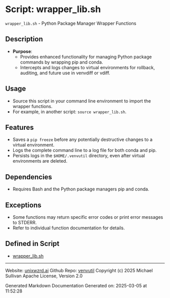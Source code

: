 # Script: wrapper_lib.sh
`wrapper_lib.sh` - Python Package Manager Wrapper Functions
## Description
- **Purpose**:
  - Provides enhanced functionality for managing Python package commands by wrapping pip and conda.
  - Intercepts and logs changes to virtual environments for rollback, auditing, and future use in venvdiff or vdiff.
## Usage
  - Source this script in your command line environment to import the wrapper functions.
  - For example, in another script: `source wrapper_lib.sh`.
## Features
  - Saves a `pip freeze` before any potentially destructive changes to a virtual environment.
  - Logs the complete command line to a log file for both conda and pip.
  - Persists logs in the `$HOME/.venvutil` directory, even after virtual environments are deleted.
## Dependencies
  - Requires Bash and the Python package managers pip and conda.
## Exceptions
  - Some functions may return specific error codes or print error messages to STDERR.
  - Refer to individual function documentation for details.



## Defined in Script

* [wrapper_lib.sh](../wrapper_lib_sh.md)
---

Website: [unixwzrd.ai](https://unixwzrd.ai)
Github Repo: [venvutil](https://github.com/unixwzrd/venvutil)
Copyright (c) 2025 Michael Sullivan
Apache License, Version 2.0

Generated Markdown Documentation
Generated on: 2025-03-05 at 11:52:28
